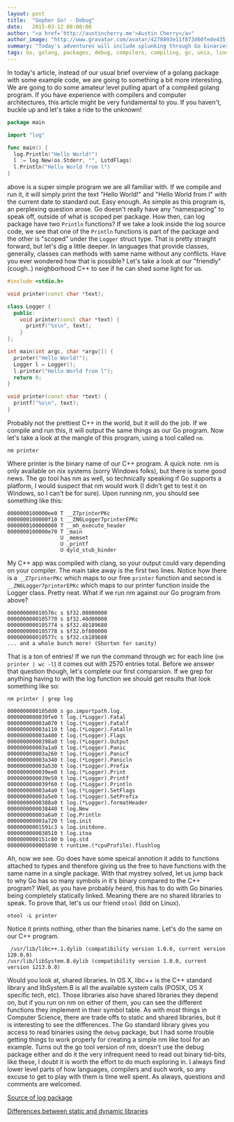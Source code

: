 ```yaml
---
layout: post
title:  "Gopher Go! - Debug"
date:   2015-03-12 08:00:00
author: "<a href='http://austincherry.me'>Austin Cherry</a>"
author_image: "http://www.gravatar.com/avatar/4278893e11f873d60fede435f1ae08aa.png?r=x&amp;s=320"
summary: "Today's adventures will include splunking through Go binaries to see what interesting tidbits we turn up."
tags: Go, golang, packages, debug, compilers, compiling, gc, unix, linux, executables
---
```


In today's article, instead of our usual brief overview of a golang package with some example code, we are going to something a bit more interesting. We are going to do some amateur level pulling apart of a compiled golang program. If you have experience with compilers and computer architectures, this article might be very fundamental to you. If you haven't, buckle up and let's take a ride to the unknown!

```go
package main

import "log"

func main() {
  log.Println("Hello World!")
  l := log.New(os.Stderr, "", LstdFlags)
  l.Println("Hello World from l")
}
```

above is a super simple program we are all familiar with. If we compile and run it, it will simply print the text "Hello World!" and "Hello World from l" with the current date to standard out. Easy enough. As simple as this program is, an perplexing question arose. Go doesn't really have any "namespacing" to speak off, outside of what is scoped per package. How then, can log package have two `Println` functions? If we take a look inside the log source code, we see that one of the `Println` functions is part of the package and the other is "scoped" under the `Logger` struct type. That is pretty straight forward, but let's dig a little deeper. In languages that provide classes, generally, classes can methods with same name without any conflicts. Have you ever wondered how that is possible? Let's take a look at our "friendly" (cough..) neighborhood C++ to see if he can shed some light for us.

```c++
#include <stdio.h>

void printer(const char *text);

class Logger {
  public:
    void printer(const char *text) {
      printf("%s\n", text);
    }
};

int main(int argc, char *argv[]) {
  printer("Hello World!");
  Logger l = Logger();
  l.printer("Hello World from l");
  return 0;
}

void printer(const char *text) {
  printf("%s\n", text);
}
```

Probably not the prettiest C++ in the world, but it will do the job. If we compile and run this, it will output the same things as our Go program. Now let's take a look at the mangle of this program, using a tool called `nm`.

```
nm printer
```

Where printer is the binary name of our C++ program. A quick note. nm is only available on nix systems (sorry Windows folks), but there is some good news. The go tool has nm as well, so technically speaking if Go supports a platform, I would suspect that nm would work (I didn't get to test it on Windows, so I can't be for sure). Upon running nm, you should see something like this:

```
0000000100000ee0 T __Z7printerPKc
0000000100000f10 t __ZN6Logger7printerEPKc
0000000100000000 T __mh_execute_header
0000000100000e70 T _main
                 U _memset
                 U _printf
                 U dyld_stub_binder
```

My C++ app was compiled with clang, so your output could vary depending on your compiler. The main take away is the first two lines. Notice how there is a `__Z7printerPKc` which maps to our free `printer` function and second is `__ZN6Logger7printerEPKc` which maps to our printer function inside the Logger class. Pretty neat. What if we run nm against our Go program from above?

```
000000000010576c s $f32.00000000
0000000000105770 s $f32.40d00000
0000000000105774 s $f32.4b189680
0000000000105778 s $f32.bf800000
000000000010577c s $f32.cb189680
... and a whole bunch more! (Shorten for sanity)
```

That is a ton of entries! If we run the command through wc for each line (`nm printer | wc -l`) it comes out with 2570 entries total. Before we answer that question though, let's complete our first comparsion. If we grep for anything having to with the log function we should get results that look something like so:

```
nm printer | grep log

0000000000105dd0 s go.importpath.log.
0000000000039fe0 t log.(*Logger).Fatal
000000000003a070 t log.(*Logger).Fatalf
000000000003a110 t log.(*Logger).Fatalln
000000000003a400 t log.(*Logger).Flags
00000000000398a0 t log.(*Logger).Output
000000000003a1a0 t log.(*Logger).Panic
000000000003a260 t log.(*Logger).Panicf
000000000003a340 t log.(*Logger).Panicln
000000000003a530 t log.(*Logger).Prefix
0000000000039ee0 t log.(*Logger).Print
0000000000039e50 t log.(*Logger).Printf
0000000000039f60 t log.(*Logger).Println
000000000003a4a0 t log.(*Logger).SetFlags
000000000003a5e0 t log.(*Logger).SetPrefix
00000000000388a0 t log.(*Logger).formatHeader
0000000000038440 t log.New
000000000003a6a0 t log.Println
000000000003a720 t log.init
00000000001591c3 s log.initdone.
0000000000038510 t log.itoa
0000000000151c80 b log.std
0000000000005890 t runtime.(*cpuProfile).flushlog
```

Ah, now we see. Go does have some speical annotion it adds to functions attached to types and therefore giving us the free to have functions with the same name in a single package. With that mystrey solved, let us jump back to why Go has so many symbols in it's binary compared to the C++ program? Well, as you have probably heard, this has to do with Go binaries being completely statically linked. Meaning there are no shared libraries to speak. To prove that, let's us our friend `otool` (ldd on Linux).

```
otool -L printer
```

Notice it prints nothing, other than the binaries name. Let's do the same on our C++ program.

```
 /usr/lib/libc++.1.dylib (compatibility version 1.0.0, current version 120.0.0)
/usr/lib/libSystem.B.dylib (compatibility version 1.0.0, current version 1213.0.0)
```

Would you look at, shared libraries. In OS X, libc++ is the C++ standard library and libSystem.B is all the available system calls (POSIX, OS X specific tech, etc). Those libraries also have shared libraries they depend on, but if you run on nm on either of them, you can see the different functions they implement in their symbol table. As with most things in Computer Science, there are trade offs to static and shared libraries, but it is interesting to see the differences. The Go standard library gives you access to read binaries using the `debug` package, but I had some trouble getting things to work properly for creating a simple nm like tool for an example. Turns out the go tool version of nm, doesn't use the debug package either and do it the very infrequent need to read out binary tid-bits, like these, I doubt it is worth the effort to do much exploring in. I always find lower level parts of how languages, compilers and such work, so any excuse to get to play with them is time well spent. As always, questions and comments are welcomed.

[Source of log package](http://golang.org/src/log/log.go)

[Differences between static and dynamic libraries](http://www.ilkda.com/compile/Static_Versus_Dynamic.htm)